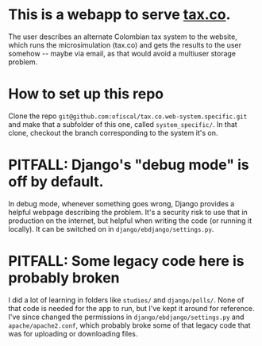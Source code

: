 # This is a webapp to serve [tax.co](https://github.com/ofiscal/tax.co).

The user describes an alternate Colombian tax system to the website,
which runs the microsimulation (tax.co)
and gets the results to the user somehow -- maybe via email,
as that would avoid a multiuser storage problem.


# How to set up this repo

Clone the repo `git@github.com:ofiscal/tax.co.web-system.specific.git`
and make that a subfolder of this one, called `system_specific/`.
In that clone, checkout the branch corresponding to the system it's on.


# PITFALL: Django's "debug mode" is off by default.

In debug mode, whenever something goes wrong,
Django provides a helpful webpage describing the problem.
It's a security risk to use that in production on the internet,
but helpful when writing the code (or running it locally).
It can be switched on in `django/ebdjango/settings.py`.


# PITFALL: Some legacy code here is probably broken

I did a lot of learning in folders like `studies/` and `django/polls/`.
None of that code is needed for the app to run,
but I've kept it around for reference.
I've since changed the permissions in
`django/ebdjango/settings.py` and `apache/apache2.conf`,
which probably broke some of that legacy code that was for uploading or downloading files.
